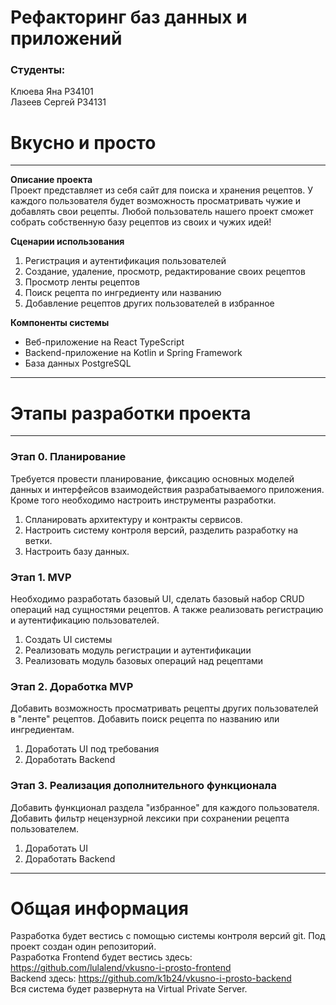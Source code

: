 # Рефакторинг баз данных и приложений

### Студенты:
Клюева Яна P34101  
Лазеев Сергей P34131 

# Вкусно и просто

****

**Описание проекта**  
Проект представляет из себя сайт для поиска и хранения рецептов. У каждого
пользователя будет возможность просматривать чужие и добавлять свои рецепты.
Любой пользователь нашего проект сможет собрать собственную базу рецептов из 
своих и чужих идей!

**Сценарии использования**  
1. Регистрация и аутентификация пользователей
2. Создание, удаление, просмотр, редактирование своих рецептов
3. Просмотр ленты рецептов
4. Поиск рецепта по ингредиенту или названию
5. Добавление рецептов других пользователей в избранное

**Компоненты системы**  
* Веб-приложение на React TypeScript
* Backend-приложение на Kotlin и Spring Framework
* База данных PostgreSQL

****

# Этапы разработки проекта

****
### Этап 0. Планирование  
Требуется провести планирование, фиксацию основных моделей данных
и интерфейсов взаимодействия разрабатываемого приложения. Кроме того необходимо настроить
инструменты разработки. 

1. Спланировать архитектуру и контракты сервисов.
2. Настроить систему контроля версий, разделить разработку на ветки.
3. Настроить базу данных.

### Этап 1. MVP  
Необходимо разработать базовый UI, сделать базовый набор CRUD операций над
сущностями рецептов. А также реализовать регистрацию и аутентификацию пользователей.

1. Создать UI системы
2. Реализовать модуль регистрации и аутентификации
3. Реализовать модуль базовых операций над рецептами

### Этап 2. Доработка MVP
Добавить возможность просматривать рецепты других пользователей в "ленте" рецептов.
Добавить поиск рецепта по названию или ингредиентам. 

1. Доработать UI под требования
2. Доработать Backend

### Этап 3. Реализация дополнительного функционала
Добавить функционал раздела "избранное" для каждого пользователя. Добавить
фильтр нецензурной лексики при сохранении рецепта пользователем.

1. Доработать UI
2. Доработать Backend


****
# Общая информация 
Разработка будет вестись с помощью системы контроля версий git. Под проект
создан один репозиторий.  
Разработка Frontend будет вестись здесь: https://github.com/lulalend/vkusno-i-prosto-frontend  
Backend здесь: https://github.com/k1b24/vkusno-i-prosto-backend  
Вся система будет развернута на Virtual Private Server.
